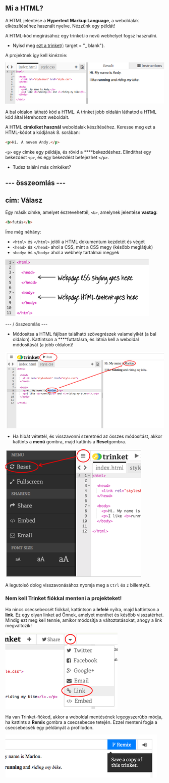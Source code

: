 ## Mi a HTML?

A HTML jelentése a **Hypertext Markup Language**, a weboldalak elkészítéséhez használt nyelve. Nézzünk egy példát!

A HTML-kód megírásához egy trinket.io nevű webhelyet fogsz használni.

+ Nyisd meg [ezt a trinket](http://jumpto.cc/web-intro){: target = "_ blank"}.

A projektnek így kell kinéznie:

![screenshot](images/birthday-starter.png)

A bal oldalon látható kód a HTML. A trinket jobb oldalán láthatod a HTML kód által létrehozott weboldalt.

A HTML **címkéket használ** weboldalak készítéséhez. Keresse meg ezt a HTML-kódot a kódjának 8. sorában:

```html
<p>Hi. A nevem Andy.</p>
```

`<p>` egy címke egy példája, és rövid a ****bekezdéshez. Elindíthat egy bekezdést `<p>`, és egy bekezdést befejezhet `</p>`.

+ Tudsz találni más címkéket?

## \--- összeomlás \---

## cím: Válasz

Egy másik címke, amelyet észrevehettél, `<b>`, amelynek jelentése **vastag**:

```html
<b>futás</b>
```

Íme még néhány:

+ `<html>` és `</html>` jelöli a HTML dokumentum kezdetét és végét
+ `<head>` és `</head>` ahol a CSS, mint a CSS megy (később meglátjuk)
+ `<body>` és `</body>` ahol a webhely tartalmai megyek

![screenshot](images/birthday-head-body.png)

\--- / összeomlás \---

+ Módosítsa a HTML fájlban található szövegrészek valamelyikét (a bal oldalon). Kattintson a ****futtatásra, és látnia kell a weboldal módosítását (a jobb oldalon)!

![screenshot](images/birthday-edit-html.png)

+ Ha hibát vétettél, és visszavonni szeretnéd az összes módosítást, akkor kattints a **menü** gombra, majd kattints a **Reset**gombra.

![screenshot](images/birthday-reset.png)

A legutolsó dolog visszavonásához nyomja meg a `Ctrl` és `z` billentyűt.

### Nem kell Trinket fiókkal menteni a projekteket!

Ha nincs csecsebecsét fiókkal, kattintson a **lefelé** nyílra, majd kattintson a **link**. Ez egy olyan linket ad Önnek, amelyet menthet és később visszatérhet. Mindig ezt meg kell tennie, amikor módosítja a változtatásokat, ahogy a link megváltozik!

![screenshot](images/birthday-link.png)

Ha van Trinket-fiókod, akkor a weboldal mentésének legegyszerűbb módja, ha kattints a **Remix** gombra a csecsebecse tetején. Ezzel menteni fogja a csecsebecsék egy példányát a profilodon.

![screenshot](images/birthday-remix.png)